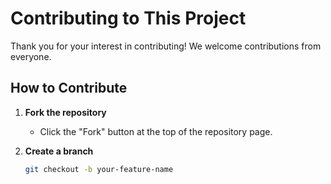 # Contributing to This Project

Thank you for your interest in contributing! We welcome contributions from everyone.

## How to Contribute

1. **Fork the repository**  
   - Click the "Fork" button at the top of the repository page.

2. **Create a branch**  
   ```bash
   git checkout -b your-feature-name
